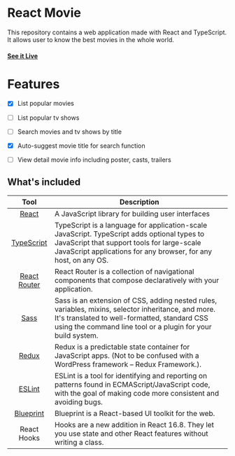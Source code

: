 # React Movie
This repository contains a web application made with React and TypeScript. It allows user to know the best movies in the whole world.
#### [See it Live](https://LJMartinez07.github.io/react-movie/)
# Features
   - [x] List popular movies
   - [ ] List popular tv shows
   - [ ] Search movies and tv shows by title
   - [x] Auto-suggest movie title for search function
   - [ ] View detail movie info including poster, casts, trailers


## What's included

| Tool             | Description   |
| :-------------:|--------------|
| [React](https://github.com/facebook/react) | A JavaScript library for building user interfaces |
| [TypeScript](https://github.com/microsoft/TypeScript) | TypeScript is a language for application-scale JavaScript. TypeScript adds optional types to JavaScript that support tools for large-scale JavaScript applications for any browser, for any host, on any OS. |
| [React Router](https://github.com/ReactTraining/react-router) | React Router is a collection of navigational components that compose declaratively with your application. |
| [Sass](https://github.com/sass/sass) | Sass is an extension of CSS, adding nested rules, variables, mixins, selector inheritance, and more. It's translated to well-formatted, standard CSS using the command line tool or a plugin for your build system. |
| [Redux](https://github.com/reduxjs/redux) | Redux is a predictable state container for JavaScript apps. (Not to be confused with a WordPress framework – Redux Framework.). |
| [ESLint](https://github.com/eslint/eslint) | ESLint is a tool for identifying and reporting on patterns found in ECMAScript/JavaScript code, with the goal of making code more consistent and avoiding bugs.  |
| [Blueprint](https://github.com/palantir/blueprint) | Blueprint is a React-based UI toolkit for the web. |
| React Hooks | Hooks are a new addition in React 16.8. They let you use state and other React features without writing a class. |








